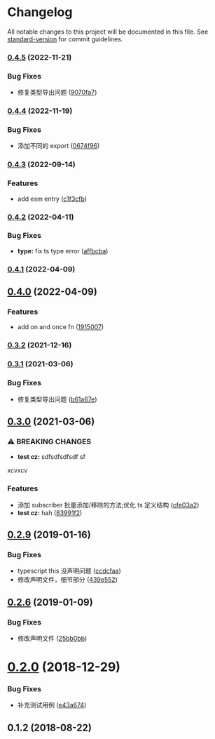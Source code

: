 # Changelog

All notable changes to this project will be documented in this file. See [standard-version](https://github.com/conventional-changelog/standard-version) for commit guidelines.

### [0.4.5](https://github.com/rni-l/eventBus/compare/v0.4.4...v0.4.5) (2022-11-21)


### Bug Fixes

* 修复类型导出问题 ([9070fa7](https://github.com/rni-l/eventBus/commit/9070fa7c262858cbcac3acc11a83707cfff5be6a))

### [0.4.4](https://github.com/rni-l/eventBus/compare/v0.4.3...v0.4.4) (2022-11-19)


### Bug Fixes

* 添加不同的 export ([0674f96](https://github.com/rni-l/eventBus/commit/0674f96f2e35658017ed7b3d33c644b35bce501e))

### [0.4.3](https://github.com/rni-l/eventBus/compare/v0.4.2...v0.4.3) (2022-09-14)


### Features

* add esm entry ([c1f3cfb](https://github.com/rni-l/eventBus/commit/c1f3cfbe1ead76a24322d463e725ffe9e3c7517e))

### [0.4.2](https://github.com/rni-l/eventBus/compare/v0.4.1...v0.4.2) (2022-04-11)


### Bug Fixes

* **type:** fix ts type error ([affbcba](https://github.com/rni-l/eventBus/commit/affbcba780c81320cf78ddbc5975451fd47d255e))

### [0.4.1](https://github.com/rni-l/eventBus/compare/v0.4.0...v0.4.1) (2022-04-09)

## [0.4.0](https://github.com/rni-l/eventBus/compare/v0.3.2...v0.4.0) (2022-04-09)


### Features

* add on and once fn ([1915007](https://github.com/rni-l/eventBus/commit/1915007cdcbe07c7cf280f326a802911a8bb2ec1))

### [0.3.2](https://github.com/rni-l/eventBus/compare/v0.3.1...v0.3.2) (2021-12-16)

### [0.3.1](https://github.com/rni-l/eventBus/compare/v0.3.0...v0.3.1) (2021-03-06)


### Bug Fixes

* 修复类型导出问题 ([b61a67e](https://github.com/rni-l/eventBus/commit/b61a67e3e6888e4a200e9b4ddff1de7c9b0b5866))

## [0.3.0](https://github.com/rni-l/eventBus/compare/v0.2.9...v0.3.0) (2021-03-06)


### ⚠ BREAKING CHANGES

* **test cz:** sdfsdfsdfsdf sf

xcvxcv

### Features

* 添加 subscriber 批量添加/移除的方法;优化 ts 定义结构 ([cfe03a2](https://github.com/rni-l/eventBus/commit/cfe03a232b5d0e6bfdbd90fd7fb18e3957ae7d27))
* **test cz:** hah ([83991f2](https://github.com/rni-l/eventBus/commit/83991f2b548bc5d45f6723c7d6518eb390e54a18))

## [0.2.9](https://github.com/rni-l/eventBus/compare/v0.2.6...v0.2.9) (2019-01-16)


### Bug Fixes

* typescript  this 没声明问题 ([ccdcfaa](https://github.com/rni-l/eventBus/commit/ccdcfaa))
* 修改声明文件，细节部分 ([439e552](https://github.com/rni-l/eventBus/commit/439e552))



## [0.2.6](https://github.com/rni-l/eventBus/compare/v0.2.0...v0.2.6) (2019-01-09)


### Bug Fixes

* 修改声明文件 ([25bb0bb](https://github.com/rni-l/eventBus/commit/25bb0bb))



# [0.2.0](https://github.com/rni-l/eventBus/compare/v0.1.2...v0.2.0) (2018-12-29)


### Bug Fixes

* 补充测试用例 ([e43a674](https://github.com/rni-l/eventBus/commit/e43a674))



## 0.1.2 (2018-08-22)
